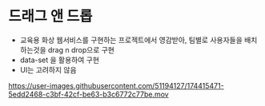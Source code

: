 # 드래그 앤 드롭

- 교육용 화상 웹서비스를 구현하는 프로젝트에서 영감받아, 팀별로 사용자들을 배치하는것을 drag n drop으로 구현
- data-set 을 활용하여 구현
- UI는 고려하지 않음


https://user-images.githubusercontent.com/51194127/174415471-5edd2468-c3bf-42cf-be63-b3c6772c77be.mov

